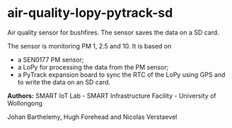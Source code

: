# air-quality-lopy-pytrack-sd
Air quality sensor for bushfires. The sensor saves the data on a SD card.

The sensor is monitoring PM 1, 2.5 and 10. It is based on
- a SEN0177 PM sensor;
- a LoPy for processing the data from the PM sensor;
- a PyTrack expansion board to sync the RTC of the LoPy using GPS and to write the data on an SD card.

**Authors:** SMART IoT Lab - SMART Infrastructure Facility - University of Wollongong

Johan Barthelemy, Hugh Forehead and Nicolas Verstaevel


